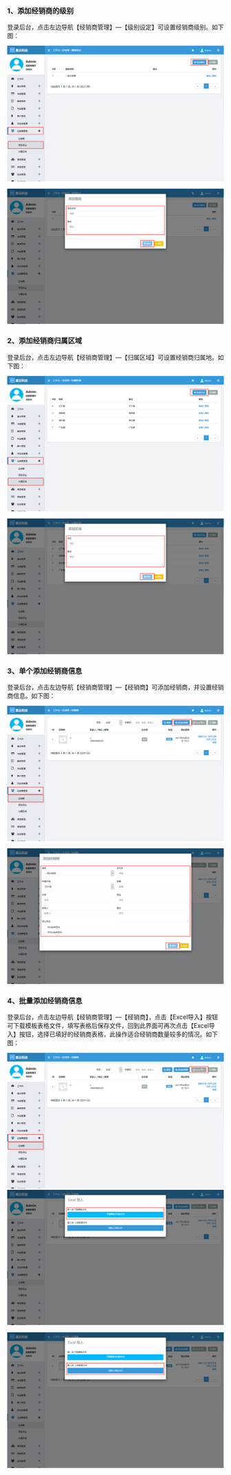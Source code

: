 ### 1、添加经销商的级别

登录后台，点击左边导航【经销商管理】—【级别设定】可设置经销商级别。如下图：

![](/assets/级别设定01.jpg)

![](/assets/级别设定02.jpg)

### 2、添加经销商归属区域

登录后台，点击左边导航【经销商管理】—【归属区域】可设置经销商归属地。如下图：

![](/assets/归属区域01.jpg)

![](/assets/归属区域02.jpg)

### 3、单个添加经销商信息

登录后台，点击左边导航【经销商管理】—【经销商】可添加经销商，并设置经销商信息。如下图：

![](/assets/经销商01.jpg)

![](/assets/经销商02.jpg)

### 4、批量添加经销商信息

登录后台，点击左边导航【经销商管理】—【经销商】，点击【Excel导入】按钮可下载模板表格文件，填写表格后保存文件，回到此界面可再次点击【Excel导入】按钮，选择已填好的经销商表格，此操作适合经销商数量较多的情况。如下图：

![](/assets/经销商03.jpg)![](/assets/经销商04.jpg)

![](/assets/经销商05.jpg)

